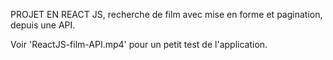 PROJET EN REACT JS, recherche de film avec mise en forme et pagination, depuis une API. 

Voir 'ReactJS-film-API.mp4' pour un petit test de l'application. 
